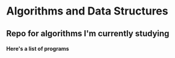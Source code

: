 # Algorithms and Data Structures #

## Repo for algorithms I'm currently studying ##

#### Here's a list of programs ###


